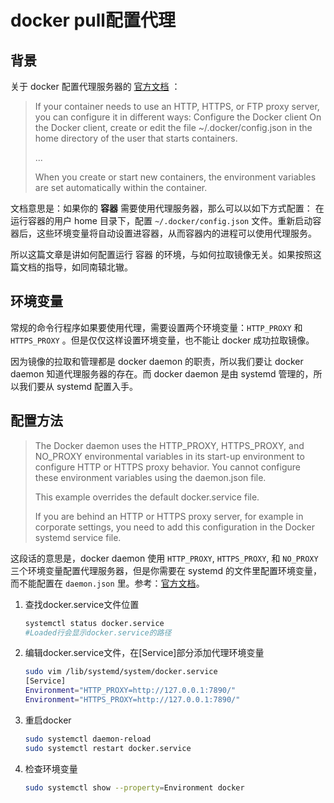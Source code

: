 # docker pull配置代理

## 背景

关于 docker 配置代理服务器的 [官方文档](https://docs.docker.com/network/proxy/#configure-the-docker-client) ：

> If your container needs to use an HTTP, HTTPS, or FTP proxy server, you can configure it in different ways: Configure the Docker client On the Docker client, create or edit the file ~/.docker/config.json in the home directory of the user that starts containers. 
>
> ...
>
> When you create or start new containers, the environment variables are set automatically within the container.

文档意思是：如果你的 **容器** 需要使用代理服务器，那么可以以如下方式配置： 在运行容器的用户 home 目录下，配置 `~/.docker/config.json` 文件。重新启动容器后，这些环境变量将自动设置进容器，从而容器内的进程可以使用代理服务。

所以这篇文章是讲如何配置运行 容器 的环境，与如何拉取镜像无关。如果按照这篇文档的指导，如同南辕北辙。

## 环境变量

常规的命令行程序如果要使用代理，需要设置两个环境变量：`HTTP_PROXY` 和 `HTTPS_PROXY` 。但是仅仅这样设置环境变量，也不能让 docker 成功拉取镜像。

因为镜像的拉取和管理都是 docker daemon 的职责，所以我们要让 docker daemon 知道代理服务器的存在。而 docker daemon 是由 systemd 管理的，所以我们要从 systemd 配置入手。

## 配置方法

> The Docker daemon uses the HTTP_PROXY, HTTPS_PROXY, and NO_PROXY environmental variables in its start-up environment to configure HTTP or HTTPS proxy behavior. You cannot configure these environment variables using the daemon.json file.
>
> This example overrides the default docker.service file.
>
> If you are behind an HTTP or HTTPS proxy server, for example in corporate settings, you need to add this configuration in the Docker systemd service file.

这段话的意思是，docker daemon 使用 `HTTP_PROXY`, `HTTPS_PROXY`, 和 `NO_PROXY` 三个环境变量配置代理服务器，但是你需要在 systemd 的文件里配置环境变量，而不能配置在 `daemon.json` 里。参考：[官方文档](https://docs.docker.com/config/daemon/systemd/#httphttps-proxy)。

1. 查找docker.service文件位置

   ~~~sh
   systemctl status docker.service
   #Loaded行会显示docker.service的路径
   ~~~

2. 编辑docker.service文件，在[Service]部分添加代理环境变量

   ~~~sh
   sudo vim /lib/systemd/system/docker.service
   [Service]
   Environment="HTTP_PROXY=http://127.0.0.1:7890/"
   Environment="HTTPS_PROXY=http://127.0.0.1:7890/"
   ~~~

3. 重启docker

   ~~~sh
   sudo systemctl daemon-reload
   sudo systemctl restart docker.service
   ~~~

4. 检查环境变量

   ~~~sh
   sudo systemctl show --property=Environment docker
   ~~~

   

